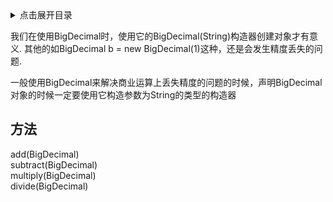 <details>
<summary>点击展开目录</summary>
<!-- TOC -->

- [方法](#方法)

<!-- /TOC -->
</details>


我们在使用BigDecimal时，使用它的BigDecimal(String)构造器创建对象才有意义. 其他的如BigDecimal b = new BigDecimal(1)这种，还是会发生精度丢失的问题.

一般使用BigDecimal来解决商业运算上丢失精度的问题的时候，声明BigDecimal对象的时候一定要使用它构造参数为String的类型的构造器


## 方法


add(BigDecimal)       
subtract(BigDecimal)  
multiply(BigDecimal)  
divide(BigDecimal)    